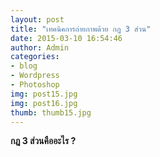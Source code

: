 ```yaml
---
layout: post
title: "เทคนิคการถ่ายภาพด้วย กฎ 3 ส่วน"
date: 2015-03-10 16:54:46
author: Admin
categories: 
- blog 
- Wordpress
- Photoshop
img: post15.jpg
img: post16.jpg
thumb: thumb15.jpg
---
```

<b>กฎ 3 ส่วนคืออะไร ?</b> 



 <!--more-->


[hampden]: https://github.com/jekyll/jekyll